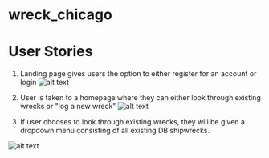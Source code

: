 # wreck_chicago

# User Stories
1. Landing page gives users the option to either register for an account or login
![alt text](https://i.imgur.com/MtwRrqG.png)

2. User is taken to a homepage where they can either look through existing wrecks or "log a new wreck"
![alt text](https://i.imgur.com/MvEr9iO.png)

3. If user chooses to look through existing wrecks, they will be given a dropdown menu consisting of all existing DB shipwrecks.

![alt text](https://i.imgur.com/KY77jK7.png)
